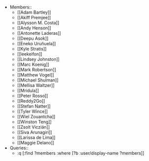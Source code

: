 - Members::
    - [[Adam Bartley]]
    - [[Akiff Premjee]]
    - [[Alysson M. Costa]]
    - [[Andy Henson]]
    - [[Antonette Laderas]]
    - [[Deepu Asok]]
    - [[Eneko Uruñuela]]
    - [[Kyle Stratis]]
    - [[leekeifon]]
    - [[Lindsey Johnston]]
    - [[Marc Koenig]]
    - [[Mark Robertson]]
    - [[Matthew Vogel]]
    - [[Michael Shulman]]
    - [[Mellisa Waltzer]]
    - [[Mridula]]
    - [[Peter Rosso]]
    - [[Reddy2Go]]
    - [[Stefan Natter]]
    - [[Tyler Wince]]
    - [[Wiel Zouantcha]]
    - [[Winston Teng]]
    - [[Zsolt Viczián]]
    - [[Siva Arunagiri]]
    - [[Larissa de Lima]]
    - [[Maggie Delano]]
- Queries::
    - :q [:find ?members
 :where [?b :user/display-name ?members]]
